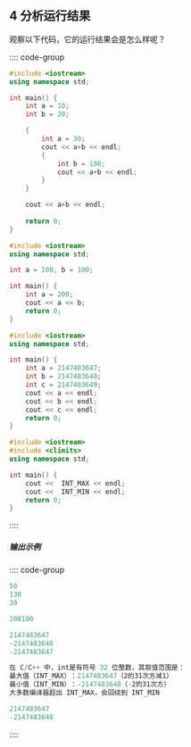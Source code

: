 ## 4 分析运行结果

观察以下代码，它的运行结果会是怎么样呢？

:::: code-group

```cpp [代码1]
#include <iostream>
using namespace std;

int main() {
    int a = 10;
    int b = 20;

    {
        int a = 30;
        cout << a+b << endl;
        {
            int b = 100;
            cout << a+b << endl;
        }
    }

    cout << a+b << endl;
    
    return 0;
}
```

```cpp [代码2]
#include <iostream>
using namespace std;

int a = 100, b = 100;

int main() {
    int a = 200;
    cout << a << b;
    return 0;
}
```

```cpp [代码3]
#include <iostream>
using namespace std;

int main() {
    int a = 2147483647;
    int b = 2147483648;
    int c = 2147483649;
    cout << a << endl;
    cout << b << endl;
    cout << c << endl;
    return 0;
}
```

```cpp [代码4]
#include <iostream>
#include <climits>
using namespace std;

int main() {
    cout <<  INT_MAX << endl;
    cout <<  INT_MIN << endl;
    return 0;
}
```

::::

##### 输出示例
<PasswordProtected>

:::: code-group

```powershell [结果1]
50
130
30
```

```powershell [结果2]
200100
```

```powershell [结果3]
2147483647
-2147483648
-2147483647

在 C/C++ 中，int是​​有符号 32 位整数​​，其取值范围是：
​​最大值（INT_MAX）​​：2147483647（2的31次方减1）
​​最小值（INT_MIN）​​：-2147483648（-2的31次方）
大多数编译器超出 INT_MAX，会回绕到 INT_MIN
```

```powershell [结果4]
2147483647
-2147483648
```
::::

</PasswordProtected>


